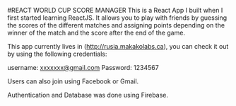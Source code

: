 #REACT WORLD CUP SCORE MANAGER
This is a React App I built when I first started learning ReactJS. It allows you to play with friends by guessing the scores of the different matches and assigning points depending on the winner of the match and the score after the end of the game.

This app currently lives in (http://rusia.makakolabs.ca), you can check it out by using the following credentials:

username: xxxxxxx@gmail.com
Password: 1234567

Users can also join using Facebook or Gmail.

Authentication and Database was done using Firebase.